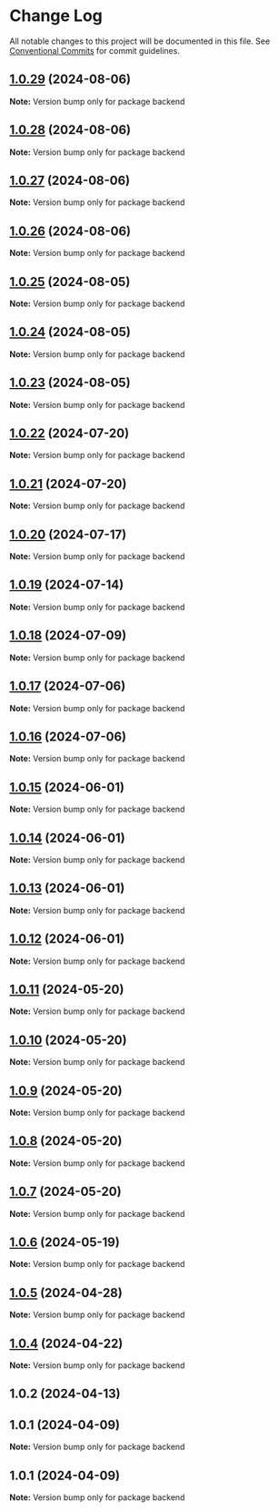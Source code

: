 # Change Log

All notable changes to this project will be documented in this file.
See [Conventional Commits](https://conventionalcommits.org) for commit guidelines.

## [1.0.29](https://github.com/Kallenju/notes/compare/backend@1.0.28...backend@1.0.29) (2024-08-06)

**Note:** Version bump only for package backend

## [1.0.28](https://github.com/Kallenju/notes/compare/backend@1.0.27...backend@1.0.28) (2024-08-06)

**Note:** Version bump only for package backend

## [1.0.27](https://github.com/Kallenju/notes/compare/backend@1.0.26...backend@1.0.27) (2024-08-06)

**Note:** Version bump only for package backend

## [1.0.26](https://github.com/Kallenju/notes/compare/backend@1.0.25...backend@1.0.26) (2024-08-06)

**Note:** Version bump only for package backend

## [1.0.25](https://github.com/Kallenju/notes/compare/backend@1.0.24...backend@1.0.25) (2024-08-05)

**Note:** Version bump only for package backend

## [1.0.24](https://github.com/Kallenju/notes/compare/backend@1.0.23...backend@1.0.24) (2024-08-05)

**Note:** Version bump only for package backend

## [1.0.23](https://github.com/Kallenju/notes/compare/backend@1.0.22...backend@1.0.23) (2024-08-05)

**Note:** Version bump only for package backend

## [1.0.22](https://github.com/Kallenju/notes/compare/backend@1.0.21...backend@1.0.22) (2024-07-20)

**Note:** Version bump only for package backend

## [1.0.21](https://github.com/Kallenju/notes/compare/backend@1.0.20...backend@1.0.21) (2024-07-20)

**Note:** Version bump only for package backend

## [1.0.20](https://github.com/Kallenju/notes/compare/backend@1.0.19...backend@1.0.20) (2024-07-17)

**Note:** Version bump only for package backend

## [1.0.19](https://github.com/Kallenju/notes/compare/backend@1.0.18...backend@1.0.19) (2024-07-14)

**Note:** Version bump only for package backend

## [1.0.18](https://github.com/Kallenju/notes/compare/backend@1.0.17...backend@1.0.18) (2024-07-09)

**Note:** Version bump only for package backend

## [1.0.17](https://github.com/Kallenju/notes/compare/backend@1.0.16...backend@1.0.17) (2024-07-06)

**Note:** Version bump only for package backend

## [1.0.16](https://github.com/Kallenju/notes/compare/backend@1.0.15...backend@1.0.16) (2024-07-06)

**Note:** Version bump only for package backend

## [1.0.15](https://github.com/Kallenju/notes/compare/backend@1.0.14...backend@1.0.15) (2024-06-01)

**Note:** Version bump only for package backend

## [1.0.14](https://github.com/Kallenju/notes/compare/backend@1.0.13...backend@1.0.14) (2024-06-01)

**Note:** Version bump only for package backend

## [1.0.13](https://github.com/Kallenju/notes/compare/backend@1.0.12...backend@1.0.13) (2024-06-01)

**Note:** Version bump only for package backend

## [1.0.12](https://github.com/Kallenju/notes/compare/backend@1.0.9...backend@1.0.12) (2024-06-01)

**Note:** Version bump only for package backend

## [1.0.11](https://github.com/Kallenju/notes/compare/backend@1.0.9...backend@1.0.11) (2024-05-20)

**Note:** Version bump only for package backend

## [1.0.10](https://github.com/Kallenju/notes/compare/backend@1.0.9...backend@1.0.10) (2024-05-20)

**Note:** Version bump only for package backend

## [1.0.9](https://github.com/Kallenju/notes/compare/backend@1.0.8...backend@1.0.9) (2024-05-20)

**Note:** Version bump only for package backend

## [1.0.8](https://github.com/Kallenju/notes/compare/backend@1.0.7...backend@1.0.8) (2024-05-20)

**Note:** Version bump only for package backend

## [1.0.7](https://github.com/Kallenju/notes/compare/backend@1.0.6...backend@1.0.7) (2024-05-20)

**Note:** Version bump only for package backend

## [1.0.6](https://github.com/Kallenju/notes/compare/backend@1.0.5...backend@1.0.6) (2024-05-19)

**Note:** Version bump only for package backend

## [1.0.5](https://github.com/Kallenju/notes/compare/backend@1.0.4...backend@1.0.5) (2024-04-28)

**Note:** Version bump only for package backend

## [1.0.4](https://github.com/Kallenju/notes/compare/backend@1.0.2...backend@1.0.4) (2024-04-22)

**Note:** Version bump only for package backend

## 1.0.2 (2024-04-13)

## 1.0.1 (2024-04-09)

**Note:** Version bump only for package backend

## 1.0.1 (2024-04-09)

**Note:** Version bump only for package backend

